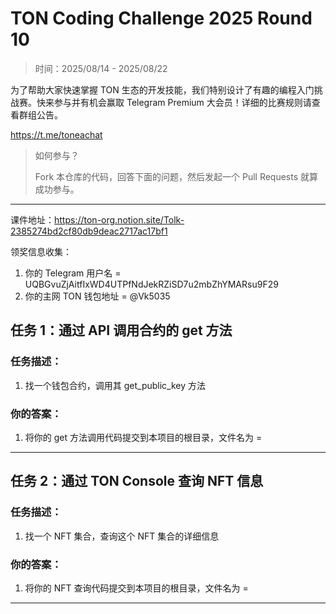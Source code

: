 # TON Coding Challenge 2025 Round 10

> 时间：2025/08/14 - 2025/08/22

为了帮助大家快速掌握 TON 生态的开发技能，我们特别设计了有趣的编程入门挑战赛。快来参与并有机会赢取 Telegram Premium 大会员！详细的比赛规则请查看群组公告。

https://t.me/toneachat

> 如何参与？
>
> Fork 本仓库的代码，回答下面的问题，然后发起一个 Pull Requests 就算成功参与。

---

课件地址：https://ton-org.notion.site/Tolk-2385274bd2cf80db9deac2717ac17bf1

领奖信息收集：
1. 你的 Telegram 用户名 = UQBGvuZjAitfIxWD4UTPfNdJekRZiSD7u2mbZhYMARsu9F29
2. 你的主网 TON 钱包地址 = @Vk5035


## 任务 1：通过 API 调用合约的 get 方法
### 任务描述：

1. 找一个钱包合约，调用其 get_public_key 方法

### 你的答案：

1. 将你的 get 方法调用代码提交到本项目的根目录，文件名为 = 


---

## 任务 2：通过 TON Console 查询 NFT 信息

### 任务描述：

1. 找一个 NFT 集合，查询这个 NFT 集合的详细信息

### 你的答案：

1. 将你的 NFT 查询代码提交到本项目的根目录，文件名为 = 

---


